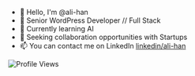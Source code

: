 - 👋 Hello, I'm @ali-han
- 👀 Senior WordPress Developer // Full Stack
- 🌱 Currently learning AI
- 💞️ Seeking collaboration opportunities with Startups
- 📫 You can contact me on LinkedIn [linkedin/ali-han](https://www.linkedin.com/in/ali-han/)

<!---
ali-han/ali-han is a ✨ special ✨ repository because its `README.md` (this file) appears on your GitHub profile.
You can click the Preview link to take a look at your changes.
--->


![Profile Views](https://profile-view-counter.hard-work.workers.dev)
